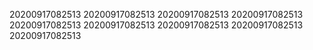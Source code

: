 20200917082513
20200917082513
20200917082513
20200917082513
20200917082513
20200917082513
20200917082513
20200917082513
20200917082513

